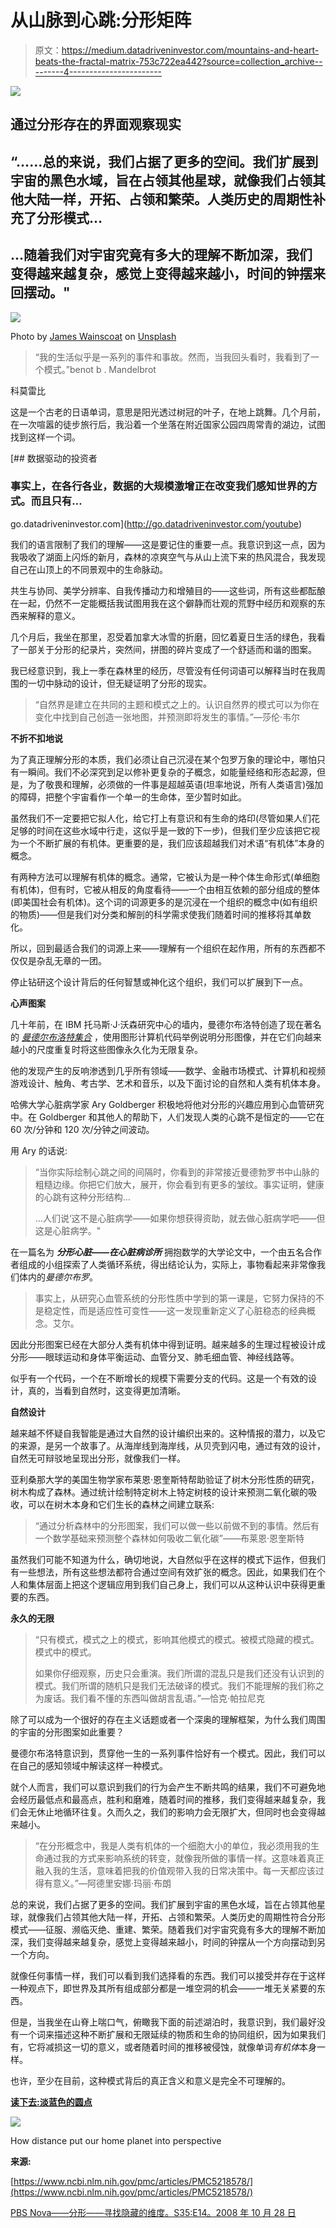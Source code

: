 # 从山脉到心跳:分形矩阵

> 原文：<https://medium.datadriveninvestor.com/mountains-and-heart-beats-the-fractal-matrix-753c722ea442?source=collection_archive---------4----------------------->

[![](img/10904c6b16bc31445f64b7cc7b5e4e89.png)](http://www.track.datadriveninvestor.com/1B9E)

## 通过分形存在的界面观察现实

## “……总的来说，我们占据了更多的空间。我们扩展到宇宙的黑色水域，旨在占领其他星球，就像我们占领其他大陆一样，开拓、占领和繁荣。人类历史的周期性补充了分形模式…

## …随着我们对宇宙究竟有多大的理解不断加深，我们变得越来越复杂，感觉上变得越来越小，时间的钟摆来回摆动。"

![](img/005b5dd4f7b8e93f388c2c1825d02b99.png)

Photo by [James Wainscoat](https://unsplash.com/@tumbao1949?utm_source=medium&utm_medium=referral) on [Unsplash](https://unsplash.com?utm_source=medium&utm_medium=referral)

> “我的生活似乎是一系列的事件和事故。然而，当我回头看时，我看到了一个模式。”benot b . Mandelbrot

科莫雷比

这是一个古老的日语单词，意思是阳光透过树冠的叶子，在地上跳舞。几个月前，在一次喧嚣的徒步旅行后，我沿着一个坐落在附近国家公园四周常青的湖边，试图找到这样一个词。

[](http://go.datadriveninvestor.com/youtube) [## 数据驱动的投资者

### 事实上，在各行各业，数据的大规模激增正在改变我们感知世界的方式。而且只有…

go.datadriveninvestor.com](http://go.datadriveninvestor.com/youtube) 

我们的语言限制了我们的理解——这是要记住的重要一点。我意识到这一点，因为我吸收了湖面上闪烁的新月，森林的凉爽空气与从山上流下来的热风混合，我发现自己在山顶上的不同景观中的生命脉动。

共生与协同、美学分辨率、自我传播动力和增殖目的——这些词，所有这些都酝酿在一起，仍然不一定能概括我试图用我在这个僻静而壮观的荒野中经历和观察的东西来解释的意义。

几个月后，我坐在那里，忍受着加拿大冰雪的折磨，回忆着夏日生活的绿色，我看了一部关于分形的纪录片，突然间，拼图的碎片变成了一个舒适而和谐的图案。

我已经意识到，我上一季在森林里的经历，尽管没有任何词语可以解释当时在我周围的一切中脉动的设计，但无疑证明了分形的现实。

> “自然界是建立在共同的主题和模式之上的。认识自然界的模式可以为你在变化中找到自己创造一张地图，并预测即将发生的事情。”―莎伦·韦尔

**不折不扣地说**

为了真正理解分形的本质，我们必须让自己沉浸在某个包罗万象的理论中，哪怕只有一瞬间。我们不必深究到足以修补更复杂的子概念，如能量经络和形态起源，但是，为了敬畏和理解，必须做的一件事是超越英语(坦率地说，所有人类语言)强加的障碍，把整个宇宙看作一个单一的生命体，至少暂时如此。

虽然我们不一定要把它拟人化，给它打上有意识和有生命的烙印(尽管如果人们花足够的时间在这些水域中行走，这似乎是一致的下一步)，但我们至少应该把它视为一个不断扩展的有机体。更重要的是，我们应该超越我们对术语“有机体”本身的概念。

有两种方法可以理解有机体的概念。通常，它被认为是一种个体生命形式(单细胞有机体)，但有时，它被从相反的角度看待——一个由相互依赖的部分组成的整体(即美国社会有机体)。这个词的词源更多的是沉浸在一个组织的概念中(如有组织的物质)——但是我们对分类和解剖的科学需求使我们随着时间的推移将其单数化。

所以，回到最适合我们的词源上来——理解有一个组织在起作用，所有的东西都不仅仅是杂乱无章的一团。

停止钻研这个设计背后的任何智慧或神化这个组织，我们可以扩展到下一点。

**心声图案**

几十年前，在 IBM 托马斯·J·沃森研究中心的墙内，曼德尔布洛特创造了现在著名的 [*曼德尔布洛特集合*](https://en.wikipedia.org/wiki/Mandelbrot_set) ，使用图形计算机代码举例说明分形图像，并在它们向越来越小的尺度重复时将这些图像永久化为无限复杂。

他的发现产生的反响渗透到几乎所有领域——数学、金融市场模式、计算机和视频游戏设计、触角、考古学、艺术和音乐，以及下面讨论的自然和人类有机体本身。

哈佛大学心脏病学家 Ary Goldberger 积极地将他对分形的兴趣应用到心血管研究中。在 Goldberger 和其他人的帮助下，人们发现人类的心跳不是恒定的——它在 60 次/分钟和 120 次/分钟之间波动。

用 Ary 的话说:

> “当你实际绘制心跳之间的间隔时，你看到的非常接近曼德勃罗书中山脉的粗糙边缘。你把它们放大，展开，你会看到有更多的皱纹。事实证明，健康的心跳有这种分形结构…
> 
> …人们说‘这不是心脏病学——如果你想获得资助，就去做心脏病学吧——但这是心脏病学。"

在一篇名为 ***分形心脏——在心脏病诊所*** 拥抱数学的大学论文中，一个由五名合作者组成的小组探索了人类循环系统，得出结论认为，实际上，事物看起来非常像我们体内的*曼德尔布罗*。

> 事实上，从研究心血管系统的分形性质中学到的第一课是，它努力保持的不是稳定性，而是适应性可变性——这一发现重新定义了心脏稳态的经典概念。艾尔。

因此分形图案已经在大部分人类有机体中得到证明。越来越多的生理过程被设计成分形——眼球运动和身体平衡运动、血管分叉、肺毛细血管、神经线路等。

似乎有一个代码，一个在不断增长的规模下需要分支的代码。这是一个有效的设计，真的，当看到自然时，这变得更加清晰。

**自然设计**

越来越不怀疑自我智能是通过大自然的设计编织出来的。这种情报的潜力，以及它的来源，是另一个故事了。从海岸线到海岸线，从贝壳到闪电，通过有效的设计，自然无可辩驳地呈现出分形，就像我们一样。

亚利桑那大学的美国生物学家布莱恩·恩奎斯特帮助验证了树木分形性质的研究，树木构成了森林。通过统计绘制特定树木上特定树枝的设计来预测二氧化碳的吸收，可以在树木本身和它们生长的森林之间建立联系:

> “通过分析森林中的分形图案，我们可以做一些以前做不到的事情。然后有一个数学基础来预测整个森林如何吸收二氧化碳”——布莱恩·恩奎斯特

虽然我们可能不知道为什么，确切地说，大自然似乎在这样的模式下运作，但我们有一些想法，所有这些想法都符合通过空间有效扩张的概念。因此，如果我们在个人和集体层面上把这个逻辑应用到我们自己身上，我们可以从这种认识中获得更重要的东西。

**永久的无限**

> “只有模式，模式之上的模式，影响其他模式的模式。被模式隐藏的模式。模式中的模式。
> 
> 如果你仔细观察，历史只会重演。我们所谓的混乱只是我们还没有认识到的模式。我们所谓的随机只是我们无法破译的模式。我们不能理解的我们称之为废话。我们看不懂的东西叫做胡言乱语。”―恰克·帕拉尼克

除了可以成为一个很好的存在主义话题或者一个深奥的理解框架，为什么我们周围的宇宙的分形图案如此重要？

曼德尔布洛特意识到，贯穿他一生的一系列事件恰好有一个模式。因此，我们可以在自己的感知领域中解读这样一种模式。

就个人而言，我们可以意识到我们的行为会产生不断共鸣的结果，我们不可避免地会经历最低点和最高点，胜利和磨难，随着时间的推移，我们变得越来越复杂，我们会无休止地循环往复。久而久之，我们的影响力会无限扩大，但同时也会变得越来越小。

> “在分形概念中，我是人类有机体的一个细胞大小的单位，我必须用我的生命通过我的方式来影响系统的转变，就像我所做的事情一样。这意味着真正融入我的生活，意味着把我的价值观带入我的日常决策中。每一天都应该过得有意义。”―阿德里安娜·玛丽·布朗

总的来说，我们占据了更多的空间。我们扩展到宇宙的黑色水域，旨在占领其他星球，就像我们占领其他大陆一样，开拓、占领和繁荣。人类历史的周期性符合分形模式——征服、濒临灭绝、重建、繁荣。随着我们对宇宙究竟有多大的理解不断加深，我们变得越来越复杂，感觉上变得越来越小，时间的钟摆从一个方向摆动到另一个方向。

就像任何事情一样，我们可以看到我们选择看的东西。我们可以接受并存在于这样一种观点下，即世界及其所有组成部分都是一堆空洞的机会——一堆无关紧要的东西。

但是，当我坐在山脊上喘口气，俯瞰我下面的前述湖泊时，我意识到，我们最好没有一个词来描述这种不断扩展和无限延续的物质和生命的协同组织，因为如果我们有，它将减损这一切的意义，或者随着时间的推移被侵蚀，就像单词*有机体*本身一样。

也许，至少在目前，这种模式背后的真正含义和意义是完全不可理解的。

[**读下去:淡蓝色的圆点**](https://medium.com/predict/the-pale-blue-dot-b91e54952b41)

![](img/a97cd567c1ae3089f77d97b442e94265.png)

How distance put our home planet into perspective

**来源:**

[https://www.ncbi.nlm.nih.gov/pmc/articles/PMC5218578/](https://www.ncbi.nlm.nih.gov/pmc/articles/PMC5218578/)

[PBS Nova——分形——寻找隐藏的维度。S35:E14。2008 年 10 月 28 日](https://www.pbs.org/wgbh/nova/physics/hunting-hidden-dimension.html)
